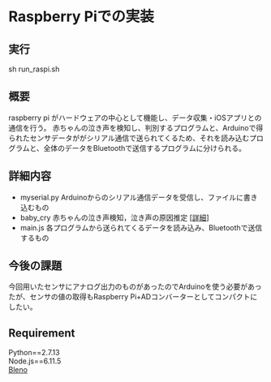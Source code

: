 # Raspberry Piでの実装
## 実行
sh run_raspi.sh

## 概要
raspberry pi がハードウェアの中心として機能し、データ収集・iOSアプリとの通信を行う。
赤ちゃんの泣き声を検知し、判別するプログラムと、Arduinoで得られたセンサデータががシリアル通信で送られてくるため、それを読み込むプログラムと、全体のデータをBluetoothで送信するプログラムに分けられる。

## 詳細内容
- myserial.py Arduinoからのシリアル通信データを受信し、ファイルに書き込むもの
- baby_cry 赤ちゃんの泣き声検知，泣き声の原因推定 [[詳細](https://github.com/jphacks/TK_1716/blob/master/raspi/baby_cry/README.md)]
- main.js 各プログラムから送られてくるデータを読み込み、Bluetoothで送信するもの

## 今後の課題
今回用いたセンサにアナログ出力のものがあったのでArduinoを使う必要があったが、センサの値の取得もRaspberry Pi+ADコンバーターとしてコンパクトにしたい。

## Requirement
Python==2.7.13 <br>
Node.js==6.11.5 <br>
[Bleno](https://github.com/sandeepmistry/bleno)
